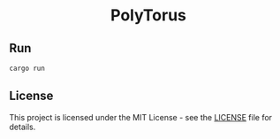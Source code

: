 <div align="center">
    <h1>PolyTorus</h1>
</div>

## Run

```bash
cargo run
```

## License

This project is licensed under the MIT License - see the [LICENSE](LICENSE) file for details.
